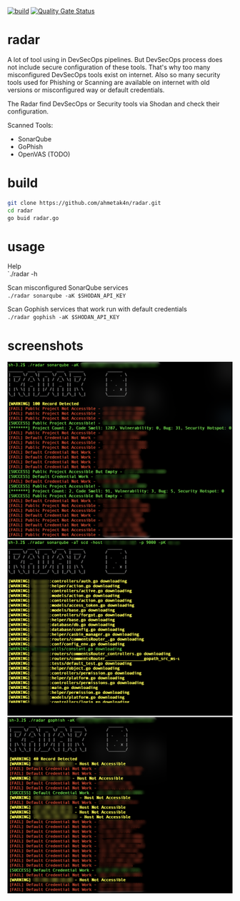 [![build](https://github.com/ahmetak4n/radar/actions/workflows/build.yml/badge.svg?branch=master&event=push)](https://github.com/ahmetak4n/radar/actions/workflows/build.yml)
[![Quality Gate Status](https://sonarcloud.io/api/project_badges/measure?project=ahmetak4n_radar&metric=alert_status)](https://sonarcloud.io/dashboard?id=ahmetak4n_radar)

# radar
A lot of tool using in DevSecOps pipelines. But DevSecOps process does not include secure configuration of these tools. That's why too many misconfigured DevSecOps tools exist on internet. Also so many security tools used for Phishing or Scanning are available on internet with old versions or misconfigured way or default credentials.

The Radar find DevSecOps or Security tools via Shodan and check their configuration.

Scanned Tools:
- SonarQube
- GoPhish
- OpenVAS (TODO)

# build
```bash
git clone https://github.com/ahmetak4n/radar.git
cd radar
go buid radar.go
```

# usage
Help
<br>
`./radar -h 

Scan misconfigured SonarQube services
<br>
`./radar sonarqube -aK $SHODAN_API_KEY` 

Scan Gophish services that work run with default credentials
<br>
`./radar gophish -aK $SHODAN_API_KEY` 

# screenshots
![sonar_how_to](https://github.com/ahmetak4n/radar/blob/master/sonarqube_how_to.png)
![sonar_how_to](https://github.com/ahmetak4n/radar/blob/master/sonarqube_scd_how_to.png)
![gophish_how_to](https://github.com/ahmetak4n/radar/blob/master/gophish_how_to.png)
